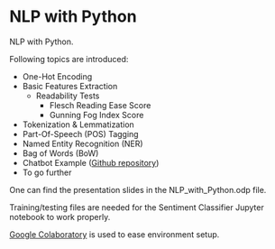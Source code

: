 # NLP with Python

NLP with Python.

Following topics are introduced:

- One-Hot Encoding
- Basic Features Extraction
    - Readability Tests
        - Flesch Reading Ease Score
        - Gunning Fog Index Score
- Tokenization & Lemmatization
- Part-Of-Speech (POS) Tagging
- Named Entity Recognition (NER)
- Bag of Words (BoW)
- Chatbot Example ([Github repository](https://github.com/nam4dev/chatbot_rasa_nlu_presentation))
- To go further
    
One can find the presentation slides in the NLP_with_Python.odp file.

Training/testing files are needed for the Sentiment Classifier Jupyter notebook to work properly.

[Google Colaboratory](https://colab.research.google.com/) is used to ease environment setup.
